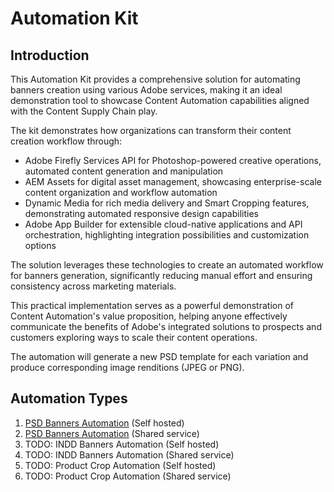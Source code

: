 # Automation Kit

## Introduction

This Automation Kit provides a comprehensive solution for automating banners creation using various Adobe services, making it an ideal demonstration tool to showcase Content Automation capabilities aligned with the Content Supply Chain play. 

The kit demonstrates how organizations can transform their content creation workflow through:
- Adobe Firefly Services API for Photoshop-powered creative operations, automated content generation and manipulation
- AEM Assets for digital asset management, showcasing enterprise-scale content organization and workflow automation
- Dynamic Media for rich media delivery and Smart Cropping features, demonstrating automated responsive design capabilities
- Adobe App Builder for extensible cloud-native applications and API orchestration, highlighting integration possibilities and customization options

The solution leverages these technologies to create an automated workflow for banners generation, significantly reducing manual effort and ensuring consistency across marketing materials. 

This practical implementation serves as a powerful demonstration of Content Automation's value proposition, helping anyone effectively communicate the benefits of Adobe's integrated solutions to prospects and customers exploring ways to scale their content operations.

The automation will generate a new PSD template for each variation and produce corresponding image renditions (JPEG or PNG).

## Automation Types

1. [PSD Banners Automation](https://github.com/fornacif/automation-kit/blob/main/PSD-Banners-Automation.md) (Self hosted)
2. [PSD Banners Automation](https://github.com/fornacif/automation-kit/blob/main/PSD-Banners-Automation-Shared.md) (Shared service)
3. TODO: INDD Banners Automation (Self hosted)
4. TODO: INDD Banners Automation (Shared service)
5. TODO: Product Crop Automation (Self hosted)
6. TODO: Product Crop Automation (Shared service)
